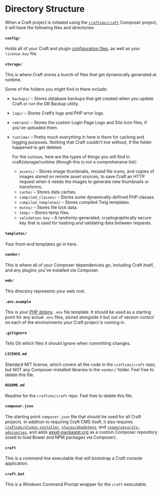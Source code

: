 Directory Structure
===================

When a Craft project is initiated using the [`craftcms/craft`](https://github.com/craftcms/craft) Composer project, it will have the following files and directories:

#### `config/` 

Holds all of your Craft and plugin [configuration files](configuration.md), as well as your `license.key` file.

#### `storage/`

This is where Craft stores a bunch of files that get dynamically generated at runtime.

Some of the folders you might find in there include:

- `backups/` – Stores database backups that get created when you update Craft or run the DB Backup utility.
- `logs/` – Stores Craft’s logs and PHP error logs.
- `rebrand/` – Stores the custom Login Page Logo and Site Icon files, if you’ve uploaded them.
- `runtime/` – Pretty much everything in here is there for caching and logging purposes. Nothing that Craft couldn’t live without, if the folder happened to get deleted.

  For the curious, here are the types of things you will find in craft/storage/runtime (though this is not a comprehensive list):
  
  - `assets/` – Stores image thumbnails, resized file icons, and copies of images stored on remote asset sources, to save Craft an HTTP request when it needs the images to generate new thumbnails or transforms.
  - `cache/` – Stores data caches.
  - `compiled_classes/` – Stores some dynamically-defined PHP classes.
  - `compiled_templates/` – Stores compiled Twig templates.
  - `mutex/` – Stores file lock data.
  - `temp/` – Stores temp files.
  - `validation.key` – A randomly-generated, cryptographically secure key that is used for hashing and validating data between requests.

#### `templates/`

Your front-end templates go in here.

#### `vendor/`

This is where all of your Composer dependencies go, including Craft itself, and any plugins you’ve installed via Composer.

#### `web/`

This directory represents your web root.

#### `.env.example`

This is your [PHP dotenv](https://github.com/vlucas/phpdotenv) `.env` file template. It should be used as a starting point for any actual `.env` files, stored alongside it but out of version control on each of the environments your Craft project is running in.

#### `.gitignore`

Tells Git which files it should ignore when committing changes.

#### `LICENSE.md`

Standard MIT license, which covers all the code in the `craftcms/craft` repo, but NOT any Composer-installed libraries in the `vendor/` folder. Feel free to delete this file.

#### `README.md`

Readme for the `craftcms/craft` repo. Feel free to delete this file.

#### `composer.json`

The starting point `composer.json` file that should be used for all Craft projects. In addition to requiring Craft CMS itself, it also requires [`craftcms/plugin-installer`](https://github.com/craftcms/plugin-installer), [`vlucas/phpdotenv`](https://github.com/vlucas/phpdotenv), and [`roave/security-advisories`](https://github.com/Roave/SecurityAdvisories), and adds [asset-packagist.org](https://asset-packagist.org/) as a custom Composer repository (used to load Bower and NPM packages via Composer).

#### `craft`

This is a command line executable that will bootstrap a Craft console application.

#### `craft.bat`

This is a Windows Command Prompt wrapper for the `craft` executable.
